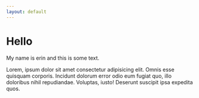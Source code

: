 ```yaml
---
layout: default
---
```


# Hello

My name is erin and this is some text.

Lorem, ipsum dolor sit amet consectetur adipisicing elit. Omnis esse quisquam corporis. Incidunt dolorum error odio eum fugiat quo, illo doloribus nihil repudiandae. Voluptas, iusto! Deserunt suscipit ipsa expedita quos.

